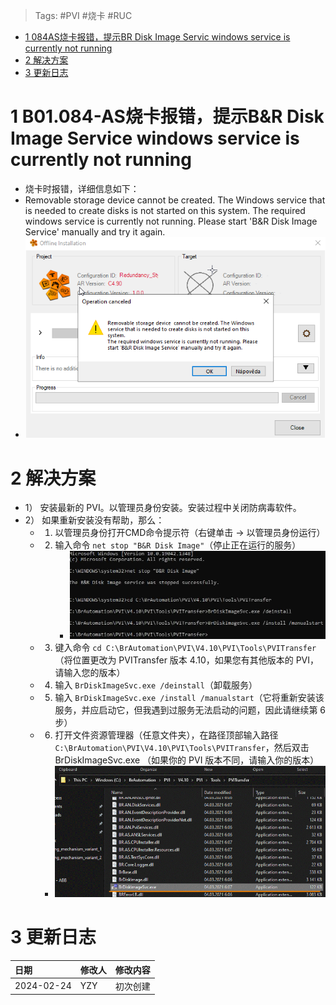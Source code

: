 > Tags: #PVI #烧卡 #RUC

- [1 084AS烧卡报错，提示BR Disk Image Servic windows service is currently not running](#1%20084AS%E7%83%A7%E5%8D%A1%E6%8A%A5%E9%94%99%EF%BC%8C%E6%8F%90%E7%A4%BABR%20Disk%20Image%20Servic%20windows%20service%20is%20currently%20not%20running)
- [2 解决方案](#2%20%E8%A7%A3%E5%86%B3%E6%96%B9%E6%A1%88)
- [3 更新日志](#3%20%E6%9B%B4%E6%96%B0%E6%97%A5%E5%BF%97)

# 1 B01.084-AS烧卡报错，提示B&R Disk Image Service windows service is currently not running

- 烧卡时报错，详细信息如下：
- Removable storage device cannot be created. The Windows service that is needed to create disks is not started on this system. The required windows service is currently not running. Please start 'B&R Disk Image Service' manually and try it again.
- ![](FILES/084AS烧卡报错，提示BR%20Disk%20Image%20Servic%20windows%20service%20is%20currently%20not%20running/image-20240224213526685.png)

# 2 解决方案

- 1） 安装最新的 PVI。以管理员身份安装。安装过程中关闭防病毒软件。
- 2） 如果重新安装没有帮助，那么：
    - 1. 以管理员身份打开CMD命令提示符（右键单击 -> 以管理员身份运行）
    - 2. 输入命令 `net stop "B&R Disk Image"`（停止正在运行的服务）
            - ![](FILES/084AS烧卡报错，提示BR%20Disk%20Image%20Servic%20windows%20service%20is%20currently%20not%20running/image-20240224214106288.png)
    - 3. 键入命令 `cd C:\BrAutomation\PVI\V4.10\PVI\Tools\PVITransfer`（将位置更改为 PVITransfer 版本 4.10，如果您有其他版本的 PVI，请输入您的版本）
    - 4. 输入 `BrDiskImageSvc.exe /deinstall`（卸载服务）
    - 5. 输入 `BrDiskImageSvc.exe /install /manualstart`（它将重新安装该服务，并应启动它，但我遇到过服务无法启动的问题，因此请继续第 6 步）
    - 6. 打开文件资源管理器（任意文件夹），在路径顶部输入路径 `C:\BrAutomation\PVI\V4.10\PVI\Tools\PVITransfer`，然后双击 BrDiskImageSvc.exe （如果你的 PVI 版本不同，请输入你的版本）
        - ![](FILES/084AS烧卡报错，提示BR%20Disk%20Image%20Servic%20windows%20service%20is%20currently%20not%20running/image-20240224214129507.png)

# 3 更新日志

| 日期         | 修改人 | 修改内容 |
| :--------- | :-- | :--- |
| 2024-02-24 | YZY | 初次创建 |
